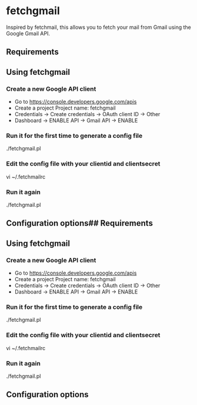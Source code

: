 # fetchgmail
Inspired by fetchmail, this allows you to fetch your mail from Gmail using the Google Gmail API.

## Requirements

## Using fetchgmail

### Create a new Google API client
- Go to https://console.developers.google.com/apis
- Create a project
  Project name: fetchgmail
- Credentials -> Create credentials -> OAuth client ID -> Other
- Dashboard -> ENABLE API -> Gmail API -> ENABLE

### Run it for the first time to generate a config file
  ./fetchgmail.pl

### Edit the config file with your clientid and clientsecret
  vi ~/.fetchmailrc

### Run it again
  ./fetchgmail.pl

## Configuration options## Requirements


## Using fetchgmail

### Create a new Google API client
- Go to https://console.developers.google.com/apis
- Create a project
  Project name: fetchgmail
- Credentials -> Create credentials -> OAuth client ID -> Other
- Dashboard -> ENABLE API -> Gmail API -> ENABLE

### Run it for the first time to generate a config file
  ./fetchgmail.pl

### Edit the config file with your clientid and clientsecret
  vi ~/.fetchmailrc

### Run it again
  ./fetchgmail.pl

## Configuration options
